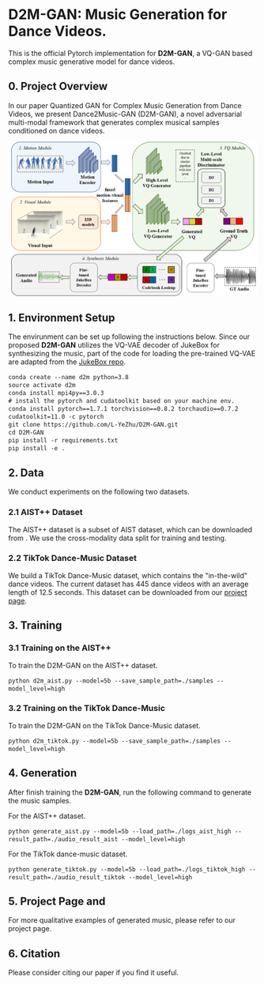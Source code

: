 # D2M-GAN: Music Generation for Dance Videos.
This is the official Pytorch implementation for **D2M-GAN**, a VQ-GAN based complex music generative model for dance videos.
<!-- [arXiv]() | [Project Page]() | [Bibtex](#bibtex)  -->


## 0. Project Overview
In our paper Quantized GAN for Complex Music Generation from Dance Videos, we present Dance2Music-GAN (D2M-GAN), a novel adversarial multi-modal framework that generates complex musical samples conditioned on dance videos.

<p align="center">
	<img src="assets/d2m.png" width="700">


## 1. Environment Setup

The envirunment can be set up following the instructions below.
Since our proposed **D2M-GAN** utilizes the VQ-VAE decoder of JukeBox for synthesizing the music, part of the code for loading the pre-trained VQ-VAE are adapted from the [JukeBox repo](https://github.com/openai/jukebox).

 
```
conda create --name d2m python=3.8
source activate d2m
conda install mpi4py==3.0.3
# install the pytorch and cudatoolkit based on your machine env.
conda install pytorch==1.7.1 torchvision==0.8.2 torchaudio==0.7.2 cudatoolkit=11.0 -c pytorch
git clone https://github.com/L-YeZhu/D2M-GAN.git
cd D2M-GAN
pip install -r requirements.txt
pip install -e .
```


## 2. Data

We conduct experiments on the following two datasets.

### 2.1 AIST++ Dataset
The AIST++ dataset is a subset of AIST dataset, which can be downloaded from .
We use the cross-modality data split for training and testing. 


### 2.2 TikTok Dance-Music Dataset
We build a TikTok Dance-Music dataset, which contains the "in-the-wild" dance videos. The current dataset has 445 dance videos with an average length of 12.5 seconds. This dataset can be downloaded from our [project page]().




## 3. Training

### 3.1 Training on the AIST++
To train the D2M-GAN on the AIST++ dataset.

```
python d2m_aist.py --model=5b --save_sample_path=./samples --model_level=high
```

### 3.2 Training on the TikTok Dance-Music
To train the D2M-GAN on the TikTok Dance-Music dataset.

```
python d2m_tiktok.py --model=5b --save_sample_path=./samples --model_level=high
```


## 4. Generation

After finish training the **D2M-GAN**, run the following command to generate the music samples.

For the AIST++ dataset.

```
python generate_aist.py --model=5b --load_path=./logs_aist_high --result_path=./audio_result_aist --model_level=high
```

For the TikTok dance-music dataset.

```
python generate_tiktok.py --model=5b --load_path=./logs_tiktok_high --result_path=./audio_result_tiktok --model_level=high
```

## 5. Project Page and 
For more qualitative examples of generated music, please refer to our project page.
<!-- We also provide our pre-trained models. -->


## 6. Citation
Please consider citing our paper if you find it useful.


